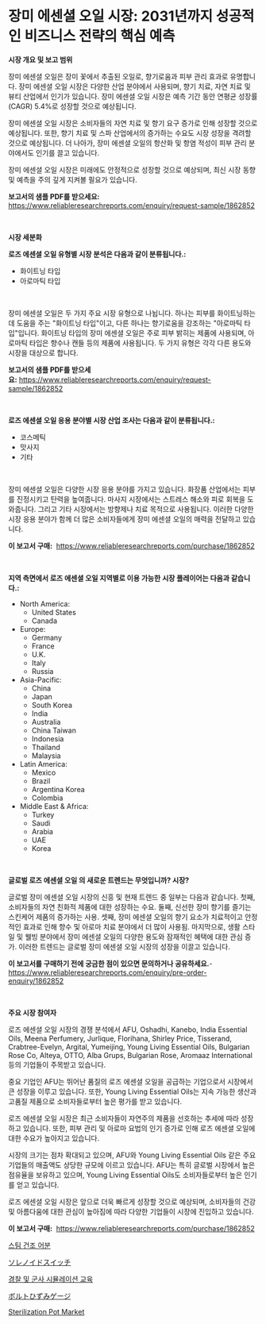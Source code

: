 <p><h1>장미 에센셜 오일 시장: 2031년까지 성공적인 비즈니스 전략의 핵심 예측</h1></p><p><strong>시장 개요 및 보고 범위</strong></p>
<p><p>장미 에센셜 오일은 장미 꽃에서 추출된 오일로, 향기로움과 피부 관리 효과로 유명합니다. 장미 에센셜 오일 시장은 다양한 산업 분야에서 사용되며, 향기 치료, 자연 치료 및 뷰티 산업에서 인기가 있습니다. 장미 에센셜 오일 시장은 예측 기간 동안 연평균 성장률(CAGR) 5.4%로 성장할 것으로 예상됩니다. </p><p>장미 에센셜 오일 시장은 소비자들의 자연 치료 및 향기 요구 증가로 인해 성장할 것으로 예상됩니다. 또한, 향기 치료 및 스파 산업에서의 증가하는 수요도 시장 성장을 격려할 것으로 예상됩니다. 더 나아가, 장미 에센셜 오일의 항산화 및 항염 적성이 피부 관리 분야에서도 인기를 끌고 있습니다.</p><p>장미 에센셜 오일 시장은 미래에도 안정적으로 성장할 것으로 예상되며, 최신 시장 동향 및 예측을 주의 깊게 지켜볼 필요가 있습니다.</p></p>
<p><strong>보고서의 샘플 PDF를 받으세요:</strong> <a href="https://www.reliableresearchreports.com/enquiry/request-sample/1862852">https://www.reliableresearchreports.com/enquiry/request-sample/1862852</a></p>
<p>&nbsp;</p>
<p><strong>시장 세분화</strong></p>
<p><strong>로즈 에센셜 오일 유형별 시장 분석은 다음과 같이 분류됩니다.:</strong></p>
<p><ul><li>화이트닝 타입</li><li>아로마틱 타입</li></ul></p>
<p>&nbsp;</p>
<p><p>장미 에센셜 오일은 두 가지 주요 시장 유형으로 나뉩니다. 하나는 피부를 화이트닝하는 데 도움을 주는 "화이트닝 타입"이고, 다른 하나는 향기로움을 강조하는 "아로마틱 타입"입니다. 화이트닝 타입의 장미 에센셜 오일은 주로 피부 밝히는 제품에 사용되며, 아로마틱 타입은 향수나 캔들 등의 제품에 사용됩니다. 두 가지 유형은 각각 다른 용도와 시장을 대상으로 합니다.</p></p>
<p><strong>보고서의 샘플 PDF를 받으세요:</strong>&nbsp;<a href="https://www.reliableresearchreports.com/enquiry/request-sample/1862852">https://www.reliableresearchreports.com/enquiry/request-sample/1862852</a></p>
<p>&nbsp;</p>
<p><strong> 로즈 에센셜 오일 응용 분야별 시장 산업 조사는 다음과 같이 분류됩니다.:</strong></p>
<p><ul><li>코스메틱</li><li>맛사지</li><li>기타</li></ul></p>
<p>&nbsp;</p>
<p><p>장미 에센셜 오일은 다양한 시장 응용 분야를 가지고 있습니다. 화장품 산업에서는 피부를 진정시키고 탄력을 높여줍니다. 마사지 시장에서는 스트레스 해소와 피로 회복을 도와줍니다. 그리고 기타 시장에서는 방향제나 치료 목적으로 사용됩니다. 이러한 다양한 시장 응용 분야가 함께 더 많은 소비자들에게 장미 에센셜 오일의 매력을 전달하고 있습니다.</p></p>
<p><strong>이 보고서 구매:</strong>&nbsp; <a href="https://www.reliableresearchreports.com/purchase/1862852">https://www.reliableresearchreports.com/purchase/1862852</a></p>
<p>&nbsp;</p>
<p><strong>지역 측면에서 로즈 에센셜 오일 지역별로 이용 가능한 시장 플레이어는 다음과 같습니다.:</strong></p>
<p><ul>
    <li>
        North America:
        <ul>
            <li>United States</li>
            <li>Canada</li>
        </ul>
    </li>
    <li>
        Europe:
        <ul>
            <li>Germany</li>
            <li>France</li>
            <li>U.K.</li>
            <li>Italy</li>
            <li>Russia</li>
        </ul>
    </li>
    <li>
        Asia-Pacific:
        <ul>
            <li>China</li>
            <li>Japan</li>
            <li>South Korea</li>
            <li>India</li>
            <li>Australia</li>
            <li>China Taiwan</li>
            <li>Indonesia</li>
            <li>Thailand</li>
            <li>Malaysia</li>
        </ul>
    </li>
    <li>
        Latin America:
        <ul>
            <li>Mexico</li>
            <li>Brazil</li>
            <li>Argentina Korea</li>
            <li>Colombia</li>
        </ul>
    </li>
    <li>
        Middle East & Africa:
        <ul>
            <li>Turkey</li>
            <li>Saudi</li>
            <li>Arabia</li>
            <li>UAE</li>
            <li>Korea</li>
        </ul>
    </li>
    </ul></p>
<p>&nbsp;</p>
<p><strong>글로벌 로즈 에센셜 오일 의 새로운 트렌드는 무엇입니까? 시장?</strong></p>
<p><p>글로벌 장미 에센셜 오일 시장의 신흥 및 현재 트렌드 중 일부는 다음과 같습니다. 첫째, 소비자들의 자연 친화적 제품에 대한 성장하는 수요. 둘째, 신선한 장미 향기를 즐기는 스킨케어 제품의 증가하는 사용. 셋째, 장미 에센셜 오일의 향기 요소가 치료적이고 안정적인 효과로 인해 향수 및 아로마 치료 분야에서 더 많이 사용됨. 마지막으로, 생활 스타일 및 웰빙 분야에서 장미 에센셜 오일의 다양한 용도와 잠재적인 혜택에 대한 관심 증가. 이러한 트렌드는 글로벌 장미 에센셜 오일 시장의 성장을 이끌고 있습니다.</p></p>
<p><strong>이 보고서를 구매하기 전에 궁금한 점이 있으면 문의하거나 공유하세요.</strong>- <a href="https://www.reliableresearchreports.com/enquiry/pre-order-enquiry/1862852">https://www.reliableresearchreports.com/enquiry/pre-order-enquiry/1862852</a></p>
<p>&nbsp;</p>
<p><strong>주요 시장 참여자</strong></p>
<p><p>로즈 에센셜 오일 시장의 경쟁 분석에서 AFU, Oshadhi, Kanebo, India Essential Oils, Meena Perfumery, Jurlique, Florihana, Shirley Price, Tisserand, Crabtree-Evelyn, Argital, Yumeijing, Young Living Essential Oils, Bulgarian Rose Co, Alteya, OTTO, Alba Grups, Bulgarian Rose, Aromaaz International 등의 기업들이 주목받고 있습니다. </p><p>중요 기업인 AFU는 뛰어난 품질의 로즈 에센셜 오일을 공급하는 기업으로서 시장에서 큰 성장을 이루고 있습니다. 또한, Young Living Essential Oils는 지속 가능한 생산과 고품질 제품으로 소비자들로부터 높은 평가를 받고 있습니다. </p><p>로즈 에센셜 오일 시장은 최근 소비자들이 자연주의 제품을 선호하는 추세에 따라 성장하고 있습니다. 또한, 피부 관리 및 아로마 요법의 인기 증가로 인해 로즈 에센셜 오일에 대한 수요가 높아지고 있습니다. </p><p>시장의 크기는 점차 확대되고 있으며, AFU와 Young Living Essential Oils 같은 주요 기업들의 매출액도 상당한 규모에 이르고 있습니다. AFU는 특히 글로벌 시장에서 높은 점유율을 보유하고 있으며, Young Living Essential Oils도 소비자들로부터 높은 인기를 얻고 있습니다. </p><p>로즈 에센셜 오일 시장은 앞으로 더욱 빠르게 성장할 것으로 예상되며, 소비자들의 건강 및 아름다움에 대한 관심이 높아짐에 따라 다양한 기업들이 시장에 진입하고 있습니다.</p></p>
<p><strong>이 보고서 구매:</strong>&nbsp;&nbsp;<a href="https://www.reliableresearchreports.com/purchase/1862852">https://www.reliableresearchreports.com/purchase/1862852</a></p>
<p><p><a href="https://github.com/vseigx30c9a1j/Market-Research-Report-List-1/blob/main/5008614192113.md">스팀 건조 어분</a></p><p><a href="https://github.com/dzy793153605/Market-Research-Report-List-1/blob/main/8363526192298.md">ソレノイドスイッチ</a></p><p><a href="https://medium.com/@darianswift1922_33282/%EA%B2%BD%EC%B0%B0-%EB%B0%8F-%EA%B5%B0%EC%82%AC-%EC%8B%9C%EB%AE%AC%EB%A0%88%EC%9D%B4%EC%85%98-%ED%9B%88%EB%A0%A8-%EC%8B%9C%EC%9E%A5-%EC%84%B1%EA%B3%B5%EC%A0%81%EC%9D%B8-%EB%B9%84%EC%A6%88%EB%8B%88%EC%8A%A4-%EC%A0%84%EB%9E%B5%EC%9D%98-%ED%95%B5%EC%8B%AC-%EC%9A%94%EC%86%8C-2031%EB%85%84%EA%B9%8C%EC%A7%80-%EC%98%88%EC%B8%A1-9a7fa7e91c7a">경찰 및 군사 시뮬레이션 교육</a></p><p><a href="https://medium.com/@jamiebertrgnaum3545/%E3%83%9C%E3%83%AB%E3%83%88%E3%81%B2%E3%81%9A%E3%81%BF%E3%82%B2%E3%83%BC%E3%82%B8%E5%B8%82%E5%A0%B4%E8%A6%8F%E6%A8%A1-cagr-%E3%83%88%E3%83%AC%E3%83%B3%E3%83%89-2024-2030-ab9de77d08c8">ボルトひずみゲージ</a></p><p><a href="https://issuu.com/reportprime-2/docs/sterilization-pot-market-size-2030.pptx">Sterilization Pot Market</a></p></p>
